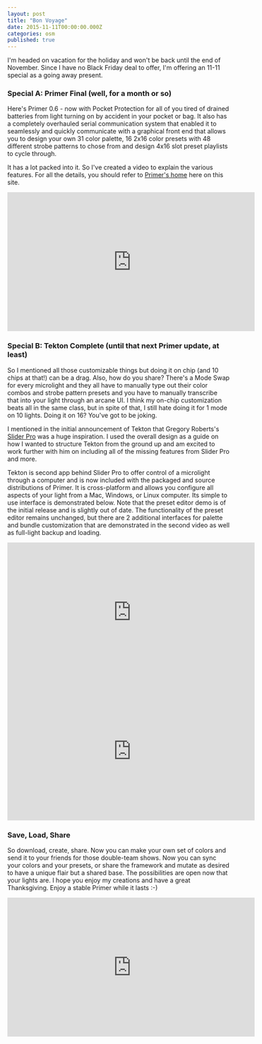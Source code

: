 ```yaml
---
layout: post
title: "Bon Voyage"
date: 2015-11-11T00:00:00.000Z
categories: osm
published: true
---
```

I'm headed on vacation for the holiday and won't be back until the end of November. Since I have no Black Friday deal to offer, I'm offering an 11-11 special as a going away present.

### Special A: Primer Final (well, for a month or so)

Here's Primer 0.6 - now with Pocket Protection for all of you tired of drained batteries from light turning on by accident in your pocket or bag. It also has a completely overhauled serial communication system that enabled it to seamlessly and quickly communicate with a graphical front end that allows you to design your own 31 color palette, 16 2x16 color presets with 48 different strobe patterns to chose from and design 4x16 slot preset playlists to cycle through.

It has a lot packed into it. So I've created a video to explain the various features. For all the details, you should refer to [Primer's home](/primer.html) here on this site.

<iframe width="560" height="315" src="https://www.youtube.com/embed/v2upG3cOBYU" frameborder="0" allowfullscreen></iframe>

### Special B: Tekton Complete (until that next Primer update, at least)

So I mentioned all those customizable things but doing it on chip (and 10 chips at that!) can be a drag. Also, how do you share? There's a Mode Swap for every microlight and they all have to manually type out their color combos and strobe pattern presets and you have to manually transcribe that into your light through an arcane UI. I think my on-chip customization beats all in the same class, but in spite of that, I still hate doing it for 1 mode on 10 lights. Doing it on 16? You've got to be joking.

I mentioned in the initial announcement of Tekton that Gregory Roberts's [Slider Pro](https://github.com/gregroberti/Slider-Pro) was a huge inspiration. I used the overall design as a guide on how I wanted to structure Tekton from the ground up and am excited to work further with him on including all of the missing features from Slider Pro and more.

Tekton is second app behind Slider Pro to offer control of a microlight through a computer and is now included with the packaged and source distributions of Primer. It is cross-platform and allows you configure all aspects of your light from a Mac, Windows, or Linux computer. Its simple to use interface is demonstrated below. Note that the preset editor demo is of the initial release and is slightly out of date. The functionality of the preset editor remains unchanged, but there are 2 additional interfaces for palette and bundle customization that are demonstrated in the second video as well as full-light backup and loading.

<iframe width="560" height="315" src="https://www.youtube.com/embed/Er1jPPomNIE" frameborder="0" allowfullscreen></iframe>

<iframe width="560" height="315" src="https://www.youtube.com/embed/qS2SrhG0WTs" frameborder="0" allowfullscreen></iframe>

### Save, Load, Share

So download, create, share. Now you can make your own set of colors and send it to your friends for those double-team shows. Now you can sync your colors and your presets, or share the framework and mutate as desired to have a unique flair but a shared base. The possibilities are open now that your lights are. I hope you enjoy my creations and have a great Thanksgiving. Enjoy a stable Primer while it lasts :-)

<iframe width="560" height="315" src="https://www.youtube.com/embed/CdqoNKCCt7A" frameborder="0" allowfullscreen></iframe>
